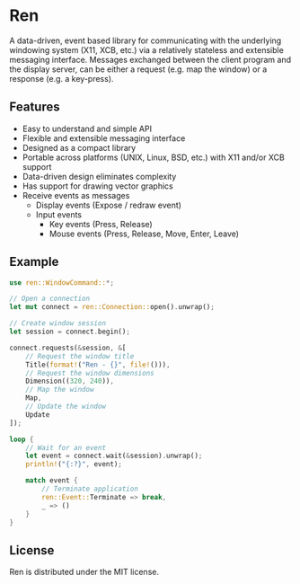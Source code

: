 
# Ren
A data-driven, event based library for communicating with the underlying
windowing system (X11, XCB, etc.) via a relatively stateless and extensible
messaging interface.
Messages exchanged between the client program and the display server, can
be either a request (e.g. map the window) or a response (e.g. a key-press).

## Features
- Easy to understand and simple API
- Flexible and extensible messaging interface
- Designed as a compact library
- Portable across platforms (UNIX, Linux, BSD, etc.) with X11 and/or XCB support
- Data-driven design eliminates complexity
- Has support for drawing vector graphics
- Receive events as messages
    - Display events (Expose / redraw event)
    - Input events
        - Key events (Press, Release)
        - Mouse events (Press, Release, Move, Enter, Leave)

## Example
```rust
use ren::WindowCommand::*;

// Open a connection
let mut connect = ren::Connection::open().unwrap();

// Create window session
let session = connect.begin();

connect.requests(&session, &[
    // Request the window title
    Title(format!("Ren - {}", file!())),
    // Request the window dimensions
    Dimension((320, 240)),
    // Map the window
    Map,
    // Update the window
    Update
]);

loop {
    // Wait for an event
    let event = connect.wait(&session).unwrap();
    println!("{:?}", event);

    match event {
        // Terminate application
        ren::Event::Terminate => break,
        _ => ()
    }
}
```

## License
Ren is distributed under the MIT license.
